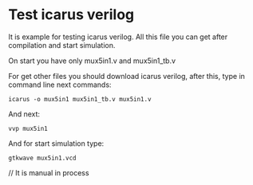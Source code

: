 # Test icarus verilog
It is example for testing icarus verilog. 
All this file you can get after compilation and start simulation.

On start you have only mux5in1.v and mux5in1_tb.v

For get other files you should download icarus verilog, after this, type in command line next commands:

	icarus -o mux5in1 mux5in1_tb.v mux5in1.v

And next:

	vvp mux5in1

And for start simulation type:
	
	gtkwave mux5in1.vcd
	
// It is manual in process
